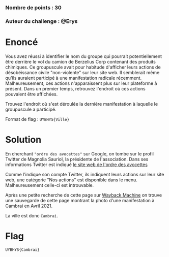 ### Nombre de points : 30

### Auteur du challenge : @Erys

# Enoncé
Vous avez réussi à identifier le nom du groupe qui pourrait potentiellement être derrière le vol du camion de Berzelius Corp contenant des produits chimiques. Ce groupuscule avait pour habitude d'afficher leurs actions de désobéissance civile "non-violente" sur leur site web. Il semblerait même qu'ils auraient participé à une manifestation radicale récemment. Malheureusement, ces actions n'apparaissent plus sur leur plateforme à présent. Dans un premier temps, retrouvez l'endroit où ces actions pouvaient être affichées.

Trouvez l'endroit où s'est déroulée la dernière manifestation à laquelle le groupuscule a participé.

Format de flag : `UYBHYS{Ville}`

# Solution

En cherchant `"ordre des avocettes"` sur Google, on tombe sur le profil Twitter de Magnolia Sauriol, la présidente de l'association.
Dans ses informations Twitter est indiqué [le site web de l'ordre des avocettes](https://ordredesavocettes.wixsite.com/site)

Comme l'indique son compte Twitter, ils indiquent leurs actions sur leur site web, une catégorie "Nos actions" est disponible dans le menu. Malheureusement celle-ci est introuvable.

Après une petite recherche de cette page sur [Wayback Machine](https://web.archive.org/) on trouve une sauvegarde de cette page montrant la photo d'une manifestation à Cambrai en Avril 2021.

La ville est donc `Cambrai`.

# Flag

`UYBHYS{Cambrai}`